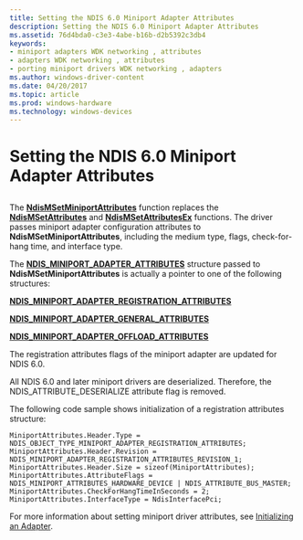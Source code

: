 ```yaml
---
title: Setting the NDIS 6.0 Miniport Adapter Attributes
description: Setting the NDIS 6.0 Miniport Adapter Attributes
ms.assetid: 76d4bda0-c3e3-4abe-b16b-d2b5392c3db4
keywords:
- miniport adapters WDK networking , attributes
- adapters WDK networking , attributes
- porting miniport drivers WDK networking , adapters
ms.author: windows-driver-content
ms.date: 04/20/2017
ms.topic: article
ms.prod: windows-hardware
ms.technology: windows-devices
---
```


# Setting the NDIS 6.0 Miniport Adapter Attributes


## <a href="" id="ddk-setting-the-ndis-6-0-miniport-adapter-attributes-ng"></a>


The [**NdisMSetMiniportAttributes**](https://msdn.microsoft.com/library/windows/hardware/ff563672) function replaces the [**NdisMSetAttributes**](https://msdn.microsoft.com/library/windows/hardware/ff553619) and [**NdisMSetAttributesEx**](https://msdn.microsoft.com/library/windows/hardware/ff553623) functions. The driver passes miniport adapter configuration attributes to **NdisMSetMiniportAttributes**, including the medium type, flags, check-for-hang time, and interface type.

The [**NDIS\_MINIPORT\_ADAPTER\_ATTRIBUTES**](https://msdn.microsoft.com/library/windows/hardware/ff565920) structure passed to **NdisMSetMiniportAttributes** is actually a pointer to one of the following structures:

[**NDIS\_MINIPORT\_ADAPTER\_REGISTRATION\_ATTRIBUTES**](https://msdn.microsoft.com/library/windows/hardware/ff565934)

[**NDIS\_MINIPORT\_ADAPTER\_GENERAL\_ATTRIBUTES**](https://msdn.microsoft.com/library/windows/hardware/ff565923)

[**NDIS\_MINIPORT\_ADAPTER\_OFFLOAD\_ATTRIBUTES**](https://msdn.microsoft.com/library/windows/hardware/ff565930)

The registration attributes flags of the miniport adapter are updated for NDIS 6.0.

All NDIS 6.0 and later miniport drivers are deserialized. Therefore, the NDIS\_ATTRIBUTE\_DESERIALIZE attribute flag is removed.

The following code sample shows initialization of a registration attributes structure:

```
MiniportAttributes.Header.Type = NDIS_OBJECT_TYPE_MINIPORT_ADAPTER_REGISTRATION_ATTRIBUTES;
MiniportAttributes.Header.Revision = NDIS_MINIPORT_ADAPTER_REGISTRATION_ATTRIBUTES_REVISION_1;
MiniportAttributes.Header.Size = sizeof(MiniportAttributes);
MiniportAttributes.AttributeFlags = NDIS_MINIPORT_ATTRIBUTES_HARDWARE_DEVICE | NDIS_ATTRIBUTE_BUS_MASTER;
MiniportAttributes.CheckForHangTimeInSeconds = 2;
MiniportAttributes.InterfaceType = NdisInterfacePci;
```

For more information about setting miniport driver attributes, see [Initializing an Adapter](initializing-a-miniport-adapter.md).

 

 





